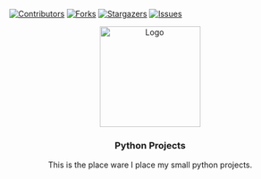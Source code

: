 [![Contributors][contributors-shield]][contributors-url]
[![Forks][forks-shield]][forks-url]
[![Stargazers][stars-shield]][stars-url]
[![Issues][issues-shield]][issues-url]

<div align="center">
  <a href="https://python.org">
    <img src="https://i.imgur.com/Kg92Itw.png" alt="Logo" width="180">
  </a>

  <h3 align="center">Python Projects</h3>

  <p align="center">
    This is the place ware I place my small python projects.
  </p>
</div>


[contributors-shield]: https://img.shields.io/github/contributors/teunvanderploeg/Python_Projecten.svg?style=for-the-badge
[contributors-url]: https://github.com/teunvanderploeg/Python_Projecten/graphs/contributors
[forks-shield]: https://img.shields.io/github/forks/teunvanderploeg/Python_Projecten.svg?style=for-the-badge
[forks-url]: https://github.com/teunvanderploeg/Python_Projecten/network/members
[stars-shield]: https://img.shields.io/github/stars/teunvanderploeg/Python_Projecten.svg?style=for-the-badge
[stars-url]: https://github.com/teunvanderploeg/Python_Projecten/stargazers
[issues-shield]: https://img.shields.io/github/issues/teunvanderploeg/Python_Projecten.svg?style=for-the-badge
[issues-url]: https://github.com/teunvanderploeg/Python_Projecten/issues
